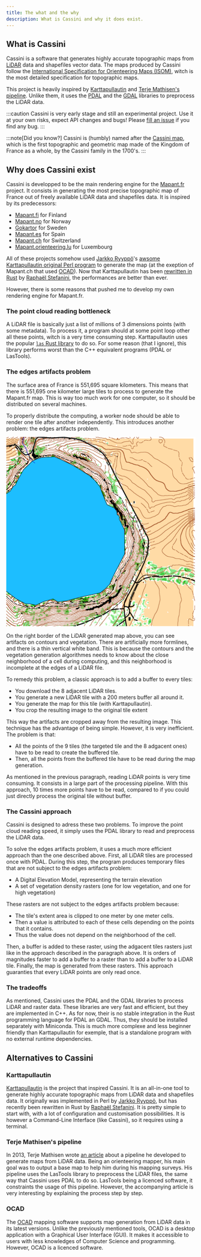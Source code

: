 ```yaml
---
title: The what and the why
description: What is Cassini and why it does exist.
---
```


## What is Cassini

Cassini is a software that generates highly accurate topographic maps from [LiDAR](https://en.wikipedia.org/wiki/Lidar) data and shapefiles vector data. The maps produced by Cassini follow the [International Specification for Orienteering Maps (ISOM)](https://orienteering.sport/wp-admin/admin-ajax.php?action=shareonedrive-download&id=663580750D0C0BCE!50104&dl=1&account_id=663580750d0c0bce&drive_id=663580750d0c0bce&listtoken=b03290e8f4203fe6219ea68270f084bc), witch is the most detailed specification for topographic maps.

This project is heavily inspired by [Karttapullautin](https://github.com/rphlo/karttapullautin/tree/master) and [Terje Mathisen's pipeline](https://tmsw.no/mapping/basemap_generation.html). Unlike them, it uses the [PDAL](https://pdal.io) and the [GDAL](https://gdal.org) libraries to preprocess the LiDAR data.

:::caution
Cassini is very early stage and still an experimental project. Use it at your own risks, expect API changes and bugs! Please [fill an issue](https://github.com/NicoRio42/cassini/issues/new) if you find any bug.
:::

:::note[Did you know?]
Cassini is (humbly) named after the [Cassini map](https://en.wikipedia.org/wiki/Cassini_map), which is the first topographic and geometric map made of the Kingdom of France as a whole, by the Cassini family in the 1700's.
:::

## Why does Cassini exist

Cassini is developped to be the main rendering engine for the [Mapant.fr](https://mapant.fr) project. It consists in generating the most precise topographic map of France out of freely available LiDAR data and shapefiles data. It is inspired by its predecessors:

- [Mapant.fi](https://www.mapant.fi/) for Finland
- [Mapant.no](https://mapant.no/) for Norway
- [Gokartor](https://kartor.gokartor.se/) for Sweden
- [Mapant.es](https://mapant.es/) for Spain
- [Mapant.ch](https://www.mapant.ch/) for Switzerland
- [Mapant.orienteering.lu](https://mapant.orienteering.lu/) for Luxembourg

All of these projects somehow used [Jarkko Ryyppö](https://x.com/RouteGadget)'s [awsome Karttapullautin original Perl program](https://routegadget.net/karttapullautin/) to generate the map (at the exeption of Mapant.ch that used [OCAD](https://www.ocad.com/)). Now that Karttapullautin has been [rewritten in Rust](https://github.com/rphlo/karttapullautin/tree/master) by [Raphaël Stefanini](https://www.linkedin.com/in/rphlo/), the performances are better than ever.

However, there is some reasons that pushed me to develop my own rendering engine for Mapant.fr.

### The point cloud reading bottleneck

A LiDAR file is basically just a list of millions of 3 dimensions points (with some metadata). To process it, a program should at some point loop other all these points, witch is a very time consuming step. Karttapullautin uses the popular [`las` Rust library](https://crates.io/crates/las) to do so. For some reason (that I ignore), this library performs worst than the C++ equivalent programs (PDAL or LasTools).

### The edges artifacts problem

The surface area of France is 551,695 square kilometers. This means that there is 551,695 one kilometer large tiles to process to generate the Mapant.fr map. This is way too much work for one computer, so it should be distributed on several machines.

To properly distribute the computing, a worker node should be able to render one tile after another independently. This introduces another problem: the edges artifacts problem.

![An exemple of a LiDAR generated map with artifacts on the edges](../../assets/artifacts.png)

On the right border of the LiDAR generated map above, you can see artifacts on contours and vegetation. There are artificially more formlines, and there is a thin vertical white band. This is because the contours and the vegetation generation algorithmes needs to know about the close neighborhood of a cell during computing, and this neighborhood is incomplete at the edges of a LiDAR file.

To remedy this problem, a classic approach is to add a buffer to every tiles:

- You download the 8 adjacent LiDAR tiles.
- You generate a new LiDAR tile with a 200 meters buffer all around it.
- You generate the map for this tile (with Karttapullautin).
- You crop the resulting image to the original tile extent

This way the artifacts are cropped away from the resulting image. This technique has the advantage of being simple. However, it is very inefficient. The problem is that:

- All the points of the 9 tiles (the targeted tile and the 8 adgacent ones) have to be read to create the buffered tile.
- Then, all the points from the buffered tile have to be read during the map generation.

As mentioned in the previous paragraph, reading LiDAR points is very time consuming. It consists in a large part of the processing pipeline. With this approach, 10 times more points have to be read, compared to if you could just directly process the original tile without buffer.

### The Cassini approach

Cassini is designed to adress these two problems. To improve the point cloud reading speed, it simply uses the PDAL library to read and preprocess the LiDAR data.

To solve the edges artifacts problem, it uses a much more efficient approach than the one described above. First, all LiDAR tiles are processed once with PDAL. During this step, the program produces temporary files that are not subject to the edges artifacts problem:

- A Digital Elevation Model, representing the terrain elevation
- A set of vegetation density rasters (one for low vegetation, and one for high vegetation)

These rasters are not subject to the edges artifacts problem because:

- The tile's extent area is clipped to one meter by one meter cells.
- Then a value is attributed to each of these cells depending on the points that it contains.
- Thus the value does not depend on the neighborhood of the cell.

Then, a buffer is added to these raster, using the adgacent tiles rasters just like in the approach described in the paragraph above. It is orders of magnitudes faster to add a buffer to a raster than to add a buffer to a LiDAR tile. Finally, the map is generated from these rasters. This approach guaranties that every LiDAR points are only read once.

### The tradeoffs

As mentioned, Cassini uses the PDAL and the GDAL libraries to process LiDAR and raster data. These libraries are very fast and efficient, but they are implemented in C++. As for now, their is no stable integration in the Rust programming language for PDAL an GDAL. Thus, they should be installed separately with Miniconda. This is much more complexe and less beginner friendly than Karttapullautin for exemple, that is a standalone program with no external runtime dependencies.

## Alternatives to Cassini

### Karttapullautin

[Karttapullautin](https://routegadget.net/karttapullautin/) is the project that inspired Cassini. It is an all-in-one tool to generate highly accurate topographic maps from LiDAR data and shapefiles data. It originally was implemented in Perl by [Jarkko Ryyppö](https://x.com/RouteGadget), but has recently been rewritten in Rust by [Raphaël Stefanini](https://www.linkedin.com/in/rphlo/). It is pretty simple to start with, with a lot of configuration and customisation possibilities. It is however a Command-Line Interface (like Cassini), so it requires using a terminal.

### Terje Mathisen's pipeline

In 2013, Terje Mathisen wrote [an article](https://tmsw.no/mapping/basemap_generation.html) about a pipeline he developed to generate maps from LiDAR data. Being an orienteering mapper, his main goal was to output a base map to help him during his mapping surveys. His pipeline uses the LasTools library to preprocess the LiDAR files, the same way that Cassini uses PDAL to do so. LasTools being a licenced software, it constraints the usage of this pipeline. However, the accompanying article is very interesting by explaining the process step by step.

### OCAD

The [OCAD](https://www.ocad.com/) mapping software supports map generation from LiDAR data in its latest versions. Unlike the previously mentioned tools, OCAD is a desktop application with a Graphical User Interface (GUI). It makes it accessible to users with less knowledges of Computer Science and programming. However, OCAD is a licenced software.
